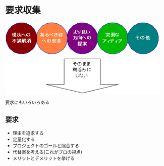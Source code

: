 # 要求収集

![y09.1.png](images/y09.1.png)

要求にもいろいろある

## 要求

- 理由を追求する
- 定量化する
- プロジェクトのゴールと照合する
- 代替案を考える(これがプロの視点)
- メリットとデメリットを挙げる
